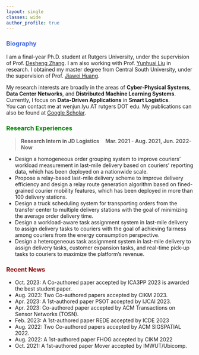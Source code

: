 ```yaml
---
layout: single
classes: wide
author_profile: true
---
```


[//]: # (<span lang="zh-cn">)

[//]: # (            <font size="5" face="Times New Roman"><b>Wen jun </b>)

[//]: # (            </font><font size="4" face="华文行楷">文俊</font><b>)

[//]: # (<font size="4" face="Times New Roman">&nbsp;&nbsp;)

[//]: # (            </font><font size="4" face="Times New Roman">&nbsp;&nbsp;&nbsp;&nbsp;)

[//]: # (<br></font></b></span>)

[//]: # (**Biography**)
### <span style="color:royalBlue;font-weight:bold">Biography</span>

I am a final-year Ph.D. student at Rutgers University, under the supervision of Prof. [Desheng Zhang](https://www.cs.rutgers.edu/~dz220/). I am also working with Prof. [Yunhuai Liu](http://www.yunhuai.net/Yunhuai.htm) in research. I obtained my master degree from Central South University, under the supervision of Prof. [Jiawei Huang](https://faculty.csu.edu.cn/jiaweihuang/zh_CN/index/27174/list/index.htm).


My research interests are broadly in the areas of **Cyber-Physical Systems**, **Data Center Networks**, and **Distributed Machine Learning Systems**. Currently, I focus on **Data-Driven Applications** in **Smart Logistics**.<br>You can contact me at wenjun.lyu AT rutgers DOT edu.
My publications can also be found at [Google Scholar](https://scholar.google.com/citations?user=_LMyrNQAAAAJ&hl=en). 

[//]: # (**Research Experiences** )
### <span style="color:green;font-weight:bold">Research Experiences</span>

> **Research Intern in JD Logistics    &nbsp;&nbsp;&nbsp;       Mar. 2021 - Aug. 2021, Jun. 2022-Now**
 * Design a homogeneous order grouping system to improve couriers’ workload measurement in last-mile delivery based on couriers’ reporting data, which has been deployed on a nationwide scale.
 * Propose a relay-based last-mile delivery scheme to improve delivery efficiency and design a relay route generation algorithm based on fined-grained courier mobility features, which has been deployed in more than 100 delivery stations.
 * Design a truck scheduling system for transporting orders from the transfer center to multiple delivery stations with the goal of minimizing the average order delivery time.
 * Design a workload-aware task assignment system in last-mile delivery to assign delivery tasks to couriers with the goal of achieving fairness among couriers from the energy consumption perspective.
 * Design a heterogeneous task assignment system in last-mile delivery to assign delivery tasks, customer expansion tasks, and real-time pick-up tasks to couriers to maximize the platform’s revenue.



### <span style="color:DarkRed;font-weight:bold">Recent News</span>

[//]: # (**Recent News**)

* Oct. 2023: A Co-authored paper accepted by ICA3PP 2023 is awarded the best student paper.
* Aug. 2023: Two Co-authored papers accepted by CIKM 2023.
* Apr. 2023: A 1st-authored paper PSOT accepted by IJCAI 2023.
* Apr. 2023: Co-authored paper accepted by ACM Transactions on Sensor Networks (TOSN).
* Feb. 2023: A 1st-authored paper REDE accepted by ICDE 2023
* Aug. 2022: Two Co-authored papers accepted by ACM SIGSPATIAL 2022.
* Aug. 2022: A 1st-authored paper FHOG accepted by CIKM 2022
* Oct. 2021: A 1st-authored paper Mover accepted by IMWUT/Ubicomp.




